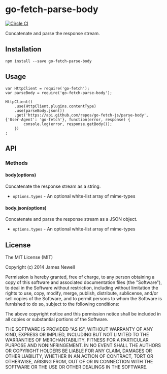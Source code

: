 # go-fetch-parse-body

[![Circle CI](https://circleci.com/gh/go-fetch-js/parse-body.svg?style=svg)](https://circleci.com/gh/go-fetch-js/parse-body)

Concatenate and parse the response stream.

## Installation 

    npm install --save go-fetch-parse-body
    
## Usage
    
    var HttpClient = require('go-fetch');
    var parseBody = require('go-fetch-parse-body');
    
    HttpClient()
        .use(HttpClient.plugins.contentType)
        .use(parseBody.json())
        .get('https://api.github.com/repos/go-fetch-js/parse-body', {'User-Agent': 'go-fetch'}, function(error, response) {
            console.log(error, response.getBody());
        })
    ;
    
## API

### Methods

#### body(options)

Concatenate the response stream as a string.

- `options.types` - An optional white-list array of mime-types

#### body.json(options)

Concatenate and parse the response stream as a JSON object.

- `options.types` - An optional white-list array of mime-types

## License

The MIT License (MIT)

Copyright (c) 2014 James Newell

Permission is hereby granted, free of charge, to any person obtaining a copy of this software and associated documentation files (the "Software"), to deal in the Software without restriction, including without limitation the rights to use, copy, modify, merge, publish, distribute, sublicense, and/or sell copies of the Software, and to permit persons to whom the Software is furnished to do so, subject to the following conditions:

The above copyright notice and this permission notice shall be included in all copies or substantial portions of the Software.

THE SOFTWARE IS PROVIDED "AS IS", WITHOUT WARRANTY OF ANY KIND, EXPRESS OR IMPLIED, INCLUDING BUT NOT LIMITED TO THE WARRANTIES OF MERCHANTABILITY, FITNESS FOR A PARTICULAR PURPOSE AND NONINFRINGEMENT. IN NO EVENT SHALL THE AUTHORS OR COPYRIGHT HOLDERS BE LIABLE FOR ANY CLAIM, DAMAGES OR OTHER LIABILITY, WHETHER IN AN ACTION OF CONTRACT, TORT OR OTHERWISE, ARISING FROM, OUT OF OR IN CONNECTION WITH THE SOFTWARE OR THE USE OR OTHER DEALINGS IN THE SOFTWARE.